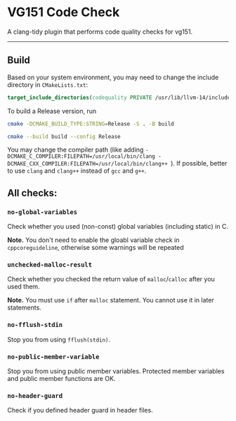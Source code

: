 # VG151 Code Check

A clang-tidy plugin that performs code quality checks for vg151.

---

## Build

Based on your system environment, you may need to change the include directory in `CMakeLists.txt`:

```cmake
target_include_directories(codequality PRIVATE /usr/lib/llvm-14/include)
```

To build a Release version, run

```sh
cmake -DCMAKE_BUILD_TYPE:STRING=Release -S . -B build

cmake --build build --config Release
```

You may change the compiler path (like adding `-DCMAKE_C_COMPILER:FILEPATH=/usr/local/bin/clang -DCMAKE_CXX_COMPILER:FILEPATH=/usr/local/bin/clang++ `). If possible, better to use `clang` and `clang++` instead of `gcc` and `g++`.

## All checks:

### `no-global-variables`

Check whether you used (non-const) global variables (including static) in C.

**Note.** You don't need to enable the gloabl variable check in `cppcoreguideline`, otherwise some warnings will be repeated

### `unchecked-malloc-result`

Check whether you checked the return value of `malloc`/`calloc` after you used them.

**Note.** You must use `if` after `malloc` statement. You cannot use it in later statements.

### `no-fflush-stdin`

Stop you from using `fflush(stdin)`.

### `no-public-member-variable`

Stop you from using public member variables. Protected member variables and public member functions are OK.

### `no-header-guard`

Check if you defined header guard in header files.


